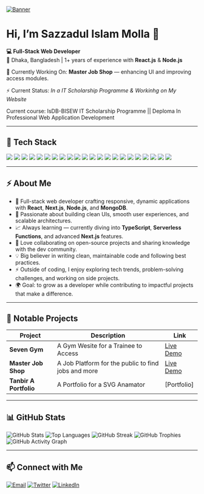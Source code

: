 [![Banner](https://i.ibb.co.com/R4sZzT8N/R.jpg)](https://rishavchanda.io)

# Hi, I’m Sazzadul Islam Molla 👋

**💻 Full-Stack Web Developer**  
📍 Dhaka, Bangladesh | 1+ years of experience with **React.js** & **Node.js**

<p>
  🔨 Currently Working On: <b>Master Job Shop</b> — enhancing UI and improving access modules.
</p>

<p>
  ⚡ Current Status: <i>In a IT Scholarship Programme & Workinhg on My Website </i>
</p>

<p>
  Current course: IsDB-BISEW IT Scholarship Programme || Deploma In Professional Web Application Development
</p>

---

## 🔧 Tech Stack  

<p align="left">
  <img src="https://img.shields.io/badge/JavaScript-F7DF1E?style=for-the-badge&logo=javascript&logoColor=black" />
  <img src="https://img.shields.io/badge/React-20232A?style=for-the-badge&logo=react&logoColor=61DAFB" />
  <img src="https://img.shields.io/badge/Next.js-000000?style=for-the-badge&logo=nextdotjs&logoColor=white" />
  <img src="https://img.shields.io/badge/Node.js-339933?style=for-the-badge&logo=node.js&logoColor=white" />
  <img src="https://img.shields.io/badge/MongoDB-4EA94B?style=for-the-badge&logo=mongodb&logoColor=white" />
  <img src="https://img.shields.io/badge/TailwindCSS-06B6D4?style=for-the-badge&logo=tailwindcss&logoColor=white" />
  <img src="https://img.shields.io/badge/Git-F05032?style=for-the-badge&logo=git&logoColor=white" />
  <img src="https://img.shields.io/badge/HTML5-E34F26?style=for-the-badge&logo=html5&logoColor=white" />
  <img src="https://img.shields.io/badge/CSS3-1572B6?style=for-the-badge&logo=css3&logoColor=white" />
  <img src="https://img.shields.io/badge/Express.js-000000?style=for-the-badge&logo=express&logoColor=white" />
  <img src="https://img.shields.io/badge/NPM-CB3837?style=for-the-badge&logo=npm&logoColor=white" />
  <img src="https://img.shields.io/badge/GitHub-181717?style=for-the-badge&logo=github&logoColor=white" />
  <img src="https://img.shields.io/badge/VS%20Code-007ACC?style=for-the-badge&logo=visualstudiocode&logoColor=white" />
  <img src="https://img.shields.io/badge/Figma-F24E1E?style=for-the-badge&logo=figma&logoColor=white" />

  <img src="https://img.shields.io/badge/Python-3776AB?style=for-the-badge&logo=python&logoColor=white" />
  <img src="https://img.shields.io/badge/Firebase-FFCA28?style=for-the-badge&logo=firebase&logoColor=black" />
  <img src="https://img.shields.io/badge/Vercel-000000?style=for-the-badge&logo=vercel&logoColor=white" />
  <img src="https://img.shields.io/badge/Vue.js-4FC08D?style=for-the-badge&logo=vue.js&logoColor=white" />
  <img src="https://img.shields.io/badge/MySQL-4479A1?style=for-the-badge&logo=mysql&logoColor=white" />


  <img src="https://img.shields.io/badge/jQuery-0769AD?style=for-the-badge&logo=jquery&logoColor=white" />
  <img src="https://img.shields.io/badge/React%20Router%20DOM-CA4245?style=for-the-badge&logo=reactrouter&logoColor=white" />
  <img src="https://img.shields.io/badge/TanStack%20Query-FF4154?style=for-the-badge&logo=reactquery&logoColor=white" />

</p>



---

## ⚡ About Me  

- 🚀 Full-stack web developer crafting responsive, dynamic applications with **React**, **Next.js**, **Node.js**, and **MongoDB**.  
- 🎨 Passionate about building clean UIs, smooth user experiences, and scalable architectures.  
- 📈 Always learning — currently diving into **TypeScript**, **Serverless Functions**, and advanced **Next.js** features.  
- 🤝 Love collaborating on open-source projects and sharing knowledge with the dev community.  
- 💡 Big believer in writing clean, maintainable code and following best practices.  
- ⚡ Outside of coding, I enjoy exploring tech trends, problem-solving challenges, and working on side projects.  
- 🌍 Goal: to grow as a developer while contributing to impactful projects that make a difference.  


---

## 🚀 Notable Projects

| Project                     | Description                                         | Link                                                                              |
|-----------------------------|-----------------------------------------------------|-----------------------------------------------------------------------------------|
| **Seven Gym**               | A Gym Wesite for a Trainee to Access                | [Live Demo](https://seven-gym-1885e.web.app/)                                     |
| **Master Job Shop**         | A Job Platform for the public to find jobs and more | [Live Demo](https://master-job-shop.web.app/)                                     |
| **Tanbir A Portfolio**      | A Portfolio for a SVG Anamator                      | [Portfolio]                                                                       |

---

## 📊 GitHub Stats

<p align="left">
  <!-- GitHub Stats -->
  <img src="https://github-readme-stats.vercel.app/api?username=sazzadul1205&show_icons=true&locale=en" alt="GitHub Stats" />

  <!-- Top Languages -->
  <img src="https://github-readme-stats.vercel.app/api/top-langs?username=sazzadul1205&show_icons=true&locale=en&layout=compact" alt="Top Languages" />

  <!-- Streak Stats -->
  <img src="https://github-readme-streak-stats.herokuapp.com/?user=sazzadul1205&" alt="GitHub Streak" />

  <!-- Trophies -->
  <img src="https://github-profile-trophy.vercel.app/?username=sazzadul1205&theme=radical&margin-w=10&margin-h=10" alt="GitHub Trophies" />

  <!-- Activity Graph -->
  <img src="https://github-readme-activity-graph.vercel.app/graph?username=sazzadul1205&theme=react-dark&hide_border=true" alt="GitHub Activity Graph" />
</p>


---

## 📫 Connect with Me

<p>
  <a href="mailto:Psazzadul@gmail.com"><img src="https://img.shields.io/badge/Email-Psazzadul@gmail.com-blue?style=flat-square&logo=gmail" alt="Email" /></a>
  <a href="https://twitter.com/sazzadu84352084"><img src="https://img.shields.io/badge/Twitter-@sazzadu84352084-1DA1F2?style=flat-square&logo=twitter" alt="Twitter" /></a>
  <a href="https://linkedin.com/in/sazzadul-islam-molla-6905b3293"><img src="https://img.shields.io/badge/LinkedIn-Sazzadul-blue?style=flat-square&logo=linkedin" alt="LinkedIn" /></a>
</p>
